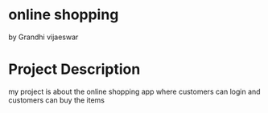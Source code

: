 # online shopping
by Grandhi vijaeswar

# Project Description
my project is about the online shopping app where customers can login and customers can buy the items
